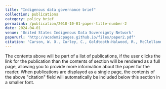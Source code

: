 ```yaml
---
title: "Indigenous data governance brief"
collection: publications
category: policy brief
permalink: /publication/2010-10-01-paper-title-number-2
date: 2024-04-01
venue: 'United States Indigenous Data Sovereignty Network'
paperurl: 'http://academicpages.github.io/files/paper2.pdf'
citation: 'Carson, W. O., Curley, C., Goldtooth-Halwood, R., McClelland, D. J., Carroll, S. R., Yuan, N. P., Carvajal, S., & Cordova-Marks, F. M. (2024). &quot;Indigenous data governance brief.&quot; <i>United States Indigenous Data Sovereignty Network </i>.'
---
```


The contents above will be part of a list of publications, if the user clicks the link for the publication than the contents of section will be rendered as a full page, allowing you to provide more information about the paper for the reader. When publications are displayed as a single page, the contents of the above "citation" field will automatically be included below this section in a smaller font.
